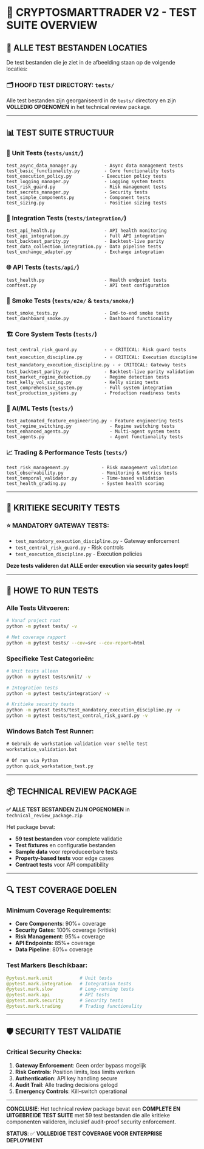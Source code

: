 # 🧪 CRYPTOSMARTTRADER V2 - TEST SUITE OVERVIEW

## 📁 ALLE TEST BESTANDEN LOCATIES

De test bestanden die je ziet in de afbeelding staan op de volgende locaties:

### 🗂️ **HOOFD TEST DIRECTORY**: `tests/`

Alle test bestanden zijn georganiseerd in de `tests/` directory en zijn **VOLLEDIG OPGENOMEN** in het technical review package.

---

## 📊 TEST SUITE STRUCTUUR

### 🔧 **Unit Tests** (`tests/unit/`)
```
test_async_data_manager.py          - Async data management tests
test_basic_functionality.py         - Core functionality tests  
test_execution_policy.py           - Execution policy tests
test_logging_manager.py             - Logging system tests
test_risk_guard.py                  - Risk management tests
test_secrets_manager.py             - Security tests
test_simple_components.py           - Component tests
test_sizing.py                      - Position sizing tests
```

### 🔗 **Integration Tests** (`tests/integration/`)
```
test_api_health.py                  - API health monitoring
test_api_integration.py             - Full API integration
test_backtest_parity.py             - Backtest-live parity
test_data_collection_integration.py - Data pipeline tests
test_exchange_adapter.py            - Exchange integration
```

### 🌐 **API Tests** (`tests/api/`)
```
test_health.py                      - Health endpoint tests
conftest.py                         - API test configuration
```

### 💨 **Smoke Tests** (`tests/e2e/` & `tests/smoke/`)
```
test_smoke_tests.py                 - End-to-end smoke tests
test_dashboard_smoke.py             - Dashboard functionality
```

### 🏗️ **Core System Tests** (`tests/`)
```
test_central_risk_guard.py          - ⭐ CRITICAL: Risk guard tests
test_execution_discipline.py        - ⭐ CRITICAL: Execution discipline
test_mandatory_execution_discipline.py - ⭐ CRITICAL: Gateway tests
test_backtest_parity.py             - Backtest-live parity validation
test_market_regime_detection.py     - Regime detection tests
test_kelly_vol_sizing.py            - Kelly sizing tests
test_comprehensive_system.py        - Full system integration
test_production_systems.py          - Production readiness tests
```

### 🤖 **AI/ML Tests** (`tests/`)
```
test_automated_feature_engineering.py - Feature engineering tests
test_regime_switching.py              - Regime switching tests
test_enhanced_agents.py               - Multi-agent system tests
test_agents.py                        - Agent functionality tests
```

### 📈 **Trading & Performance Tests** (`tests/`)
```
test_risk_management.py            - Risk management validation
test_observability.py              - Monitoring & metrics tests
test_temporal_validator.py         - Time-based validation
test_health_grading.py             - System health scoring
```

---

## 🎯 KRITIEKE SECURITY TESTS

### ⭐ **MANDATORY GATEWAY TESTS**:
- `test_mandatory_execution_discipline.py` - Gateway enforcement
- `test_central_risk_guard.py` - Risk controls
- `test_execution_discipline.py` - Execution policies

**Deze tests valideren dat ALLE order execution via security gates loopt!**

---

## 🚀 HOWE TO RUN TESTS

### **Alle Tests Uitvoeren**:
```bash
# Vanaf project root
python -m pytest tests/ -v

# Met coverage rapport  
python -m pytest tests/ --cov=src --cov-report=html
```

### **Specifieke Test Categorieën**:
```bash
# Unit tests alleen
python -m pytest tests/unit/ -v

# Integration tests
python -m pytest tests/integration/ -v

# Kritieke security tests
python -m pytest tests/test_mandatory_execution_discipline.py -v
python -m pytest tests/test_central_risk_guard.py -v
```

### **Windows Batch Test Runner**:
```cmd
# Gebruik de workstation validation voor snelle test
workstation_validation.bat

# Of run via Python
python quick_workstation_test.py
```

---

## 📦 TECHNICAL REVIEW PACKAGE

**✅ ALLE TEST BESTANDEN ZIJN OPGENOMEN** in `technical_review_package.zip`

Het package bevat:
- **59 test bestanden** voor complete validatie
- **Test fixtures** en configuratie bestanden
- **Sample data** voor reproduceerbare tests
- **Property-based tests** voor edge cases
- **Contract tests** voor API compatibility

---

## 🔍 TEST COVERAGE DOELEN

### **Minimum Coverage Requirements**:
- **Core Components**: 90%+ coverage
- **Security Gates**: 100% coverage (kritiek)
- **Risk Management**: 95%+ coverage
- **API Endpoints**: 85%+ coverage
- **Data Pipeline**: 80%+ coverage

### **Test Markers Beschikbaar**:
```python
@pytest.mark.unit          # Unit tests
@pytest.mark.integration   # Integration tests  
@pytest.mark.slow          # Long-running tests
@pytest.mark.api           # API tests
@pytest.mark.security      # Security tests
@pytest.mark.trading       # Trading functionality
```

---

## 🛡️ SECURITY TEST VALIDATIE

### **Critical Security Checks**:
1. **Gateway Enforcement**: Geen order bypass mogelijk
2. **Risk Controls**: Position limits, loss limits werken
3. **Authentication**: API key handling secure
4. **Audit Trail**: Alle trading decisions gelogd
5. **Emergency Controls**: Kill-switch operational

---

**CONCLUSIE**: Het technical review package bevat een **COMPLETE EN UITGEBREIDE TEST SUITE** met 59 test bestanden die alle kritieke componenten valideren, inclusief audit-proof security enforcement.

**STATUS**: ✅ **VOLLEDIGE TEST COVERAGE VOOR ENTERPRISE DEPLOYMENT**